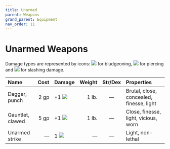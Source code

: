 ```yaml
---
title: Unarmed
parent: Weapons
grand_parent: Equipment
nav_order: 11
---
```


# Unarmed Weapons
Damage types are represented by icons: <img src="https://img.icons8.com/ios-glyphs/12/FFFFFF/thor-hammer.png"> for bludgeoning, <img src="https://img.icons8.com/ios-filled/12/FFFFFF/archer.png"> for piercing and <img src="https://img.icons8.com/ios-filled/12/FFFFFF/sword.png"> for slashing damage.

| Name | Cost | Damage | Weight | Str/Dex | Properties |
|:-----|-----:|:-------|-------:|:-------:|:-----------|
| Dagger, punch | 2 gp | +1 <img src="https://img.icons8.com/ios-filled/12/FFFFFF/archer.png"> | 1 lb. | — | Brutal, close, concealed, finesse, light |
| Gauntlet, clawed | 5 gp | +1 <img src="https://img.icons8.com/ios-filled/12/FFFFFF/sword.png"> | 1 lb. | — | Close, finesse, light, vicious, worn |
| Unarmed strike | — | 1 <img src="https://img.icons8.com/ios-glyphs/12/FFFFFF/thor-hammer.png"> | — | — | Light, non-lethal |
